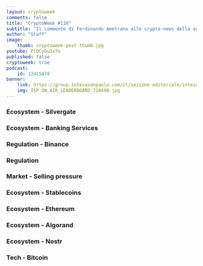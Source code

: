 ```yaml
---
layout: cryptoweek
comments: false
title: "CryptoWeek #110"
subtitle: "Il commento di Ferdinando Ametrano alle crypto-news della settimana" 
author: "Staff"
image:
    thumb: cryptoweek-post-thumb.jpg
youtube: PiOCyGu2x7o
published: false
cryptoweek: true
podcast:
    id: 12415078
banner:
    link: https://group.intesasanpaolo.com/it/sezione-editoriale/intesa-sanpaolo-on-air?utm_campaign=GoldInstitute&utm_source=GoldInstitute&utm_medium=Banner_CPM&utm_content=DisplayAwareness&utm_term=GoldInstitute_Banner_CPM_GoldInstitute_
    img: ISP_ON_AIR_LEADERBOARD_728X90.jpg
---
```


### Ecosystem - Silvergate

### Ecosystem - Banking Services

### Regulation - Binance

### Regulation

### Market - Selling pressure

### Ecosystem - Stablecoins

### Ecosystem - Ethereum

### Ecosystem - Algorand

### Ecosystem - Nostr

### Tech - Bitcoin
